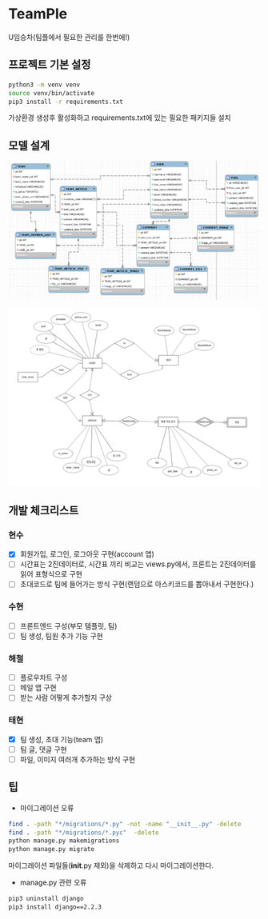 # TeamPle

U임승차(팀플에서 필요한 관리를 한번에!)

## 프로젝트 기본 설정

```bash
python3 -m venv venv
source venv/bin/activate
pip3 install -r requirements.txt
```

가상환경 생성후 활성화하고 requirements.txt에 있는 필요한 패키지들 설치

## 모델 설계

![DB](db.png)

![ERD](erd.png)

## 개발 체크리스트

### 현수

- [x] 회원가입, 로그인, 로그아웃 구현(account 앱)
- [ ] 시간표는 2진데이터로, 시간표 끼리 비교는 views.py에서, 프론트는 2진데이터를 읽어 표형식으로 구현
- [ ] 초대코드로 팀에 들어가는 방식 구현(랜덤으로 아스키코드를 뽑아내서 구현한다.)

### 수현

- [ ] 프론트엔드 구성(부모 템플릿, 팀)
- [ ] 팀 생성, 팀원 추가 기능 구현

### 해철

- [ ] 플로우차트 구성
- [ ] 메일 앱 구현
- [ ] 받는 사람 어떻게 추가할지 구상

### 태현

- [x] 팀 생성, 초대 기능(team 앱)
- [ ] 팀 글, 댓글 구현
- [ ] 파일, 이미지 여러개 추가하는 방식 구현

## 팁

- 마이그레이션 오류

```bash
find . -path "*/migrations/*.py" -not -name "__init__.py" -delete
find . -path "*/migrations/*.pyc"  -delete
python manage.py makemigrations
python manage.py migrate
```

마이그레이션 파일들(__init__.py 제외)을 삭제하고 다시 마이그레이션한다.

- manage.py 관련 오류

```bash
pip3 uninstall django
pip3 install django==2.2.3
```
